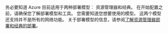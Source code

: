 务必要知道 Azure 目前适用于两种部署模型︰ 资源管理器和经典。 在开始配置之前，请确保您了解部署模型和工具。 您需要知道您想要使用的模型。 这两个模型还支持并不是所有的网络功能。 关于部署模型的信息，请参阅[了解资源管理器部署和经典的部署](../articles/resource-manager-deployment-model.md)。
